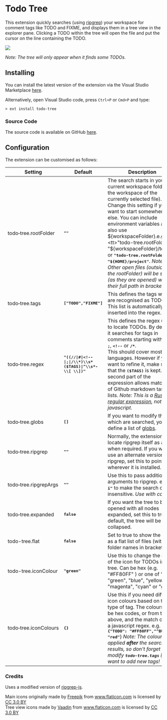 # Todo Tree

This extension quickly searches (using <a href="https://github.com/BurntSushi/ripgrep">ripgrep</a>) your workspace for comment tags like TODO and FIXME, and displays them in a tree view in the explorer pane. Clicking a TODO within the tree will open the file and put the cursor on the line containing the TODO.

<img src="https://raw.githubusercontent.com/Gruntfuggly/todo-tree/master/resources/screenshot.png">

*Note: The tree will only appear when it finds some TODOs.*

## Installing

You can install the latest version of the extension via the Visual Studio Marketplace [here](https://marketplace.visualstudio.com/items?itemName=Gruntfuggly.todo-tree).

Alternatively, open Visual Studio code, press `Ctrl+P` or `Cmd+P` and type:

    > ext install todo-tree

### Source Code

The source code is available on GitHub [here](https://github.com/Gruntfuggly/todo-tree).

## Configuration

The extension can be customised as follows:

| Setting | Default | Description |
|---------|---------|-------------|
|todo&#8209;tree.rootFolder|**<tt>""</tt>**|The search starts in your current workspace folder (or the workspace of the currently selected file). Change this setting if you want to start somewhere else. You can include environment variables and also use ${workspaceFolder}.e.g.**<tt>"todo-tree.rootFolder": "${workspaceFolder}/test"</tt>** or **<tt>"todo-tree.rootFolder": "${HOME}/project"</tt>**. *Note: Other open files (outside of the rootFolder) will be shown (as they are opened) with their full path in brackets.*|
|todo&#8209;tree.tags|**<tt>["TODO","FIXME"]</tt>**|This defines the tags which are recognised as TODOs. This list is automatically inserted into the regex.|
|todo&#8209;tree.regex|**<tt>&#x22;&#x28;&#x28;&#x2f;&#x2f;&#x7c;&#x23;&#x7c;&#x3c;&#x21;&#x2d;&#x2d;&#x7c;&#x3b;&#x7c;&#x2f;&#x5c;&#x5c;&#x2a;&#x29;&#x5c;&#x5c;&#x73;&#x2a;&#x28;&#x24;&#x54;&#x41;&#x47;&#x53;&#x29;&#x7c;&#x5e;&#x5c;&#x5c;&#x73;&#x2a;&#x2d;&#x20;&#x5c;&#x5c;&#x5b;&#x20;&#x5c;&#x5c;&#x5d;&#x29;&#x22;</tt>**|This defines the regex used to locate TODOs. By default, it searches for tags in comments starting with **<tt>&#47;&#47;</tt>**, **<tt>#</tt>**, **<tt>;</tt>**, **<tt>&lt;!--</tt>** or **<tt>&#47;*</tt>**.</br>This should cover most languages. However if you want to refine it, make sure that the **<tt>($TAGS)</tt>** is kept. The second part of the expression allows matching of Github markdown task lists. *Note: This is a <a href="https://doc.rust-lang.org/regex/regex/index.html>">Rust regular expression</a>, not javascript.*|
|todo&#8209;tree.globs|**<tt>[]</tt>**|If you want to modify the files which are searched, you can define a list of <a href="https://www.npmjs.com/package/glob">globs</a>.|
|todo&#8209;tree.ripgrep|**<tt>""</tt>**|Normally, the extension will locate ripgrep itself as and when required. If you want to use an alternate version of ripgrep, set this to point to wherever it is installed.|
|todo&#8209;tree.ripgrepArgs|**<tt>""</tt>**|Use this to pass additional arguments to ripgrep. e.g.**<tt>"-i"</tt>** to make the search case insensitive. *Use with caution!*|
|todo&#8209;tree.expanded|**<tt>false</tt>**|If you want the tree to be opened with all nodes expanded, set this to true. By default, the tree will be collapsed.|
|todo-tree.flat|**<tt>false</tt>**|Set to true to show the tree as a flat list of files (with folder names in brackets).|
|todo-tree.iconColour|**<tt>"green"</tt>**|Use this to change the colour of the icon for TODOs in the tree. Can be hex (e.g. "#FF80FF" ) or one of "red", "green", "blue", "yellow", "magenta", "cyan" or "grey".|
|todo&#8209;tree.iconColours|**<tt>{}</tt>**|Use this if you need different icon colours based on the type of tag. The colours can be hex codes, or from the list above, and the match can be a javascript regex. e.g. **<tt>{"TODO": "#FF80FF","^BUG": "red"</tt>**} *Note: The colours are applied __after__ the search results, so don't forget to modify **<tt>todo-tree.tags</tt>** if you want to add new tags!*|

### Credits

Uses a modified version of <a href="https://www.npmjs.com/package/ripgrep-js">ripgrep-js</a>.

<div>Main icons originally made by <a href="http://www.freepik.com" title="Freepik">Freepik</a> from <a href="https://www.flaticon.com/" title="Flaticon">www.flaticon.com</a> is licensed by <a href="http://creativecommons.org/licenses/by/3.0/" title="Creative Commons BY 3.0" target="_blank">CC 3.0 BY</a></div>

<div>Tree view icons made by <a href="https://www.flaticon.com/authors/vaadin" title="Vaadin">Vaadin</a> from <a href="https://www.flaticon.com/" title="Flaticon">www.flaticon.com</a> is licensed by <a href="http://creativecommons.org/licenses/by/3.0/" title="Creative Commons BY 3.0" target="_blank">CC 3.0 BY</a></div>
